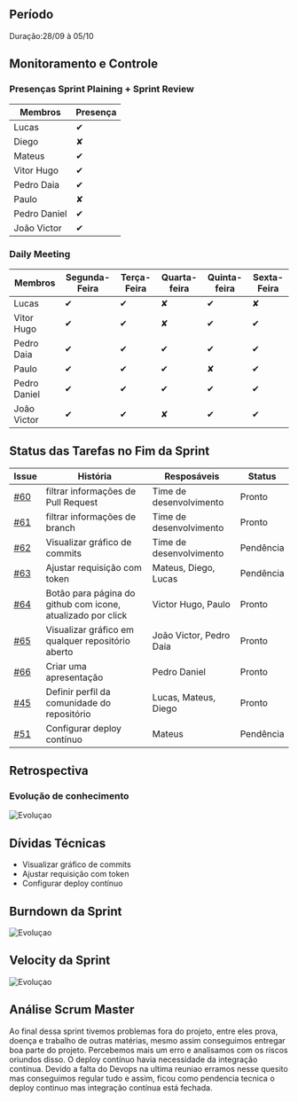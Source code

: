
## Período

  

  

Duração:28/09 à 05/10


## Monitoramento e Controle

### Presenças Sprint Plaining + Sprint Review


|**Membros**|**Presença**|
|--|--|
| Lucas | ✔ |
| Diego | ✘ |
| Mateus | ✔ |
| Vitor Hugo | ✔ |
| Pedro Daia | ✔ |
| Paulo | ✘ |
| Pedro Daniel | ✔ |
| João Victor | ✔ |

  

### Daily Meeting


| Membros |Segunda-Feira| Terça-Feira | Quarta-feira | Quinta-feira | Sexta-Feira |
|--|--|--|--|--|--|
| Lucas | ✔ | ✔ | ✘ | ✔ | ✘ |
| Vitor Hugo | ✔ | ✔ | ✘ |✔ | ✔ |
| Pedro Daia | ✔ | ✔ | ✔ |✔ | ✔ |
| Paulo | ✔ | ✔ | ✔ | ✘ | ✔ |
| Pedro Daniel | ✔ | ✔ | ✔ |✔ | ✔ |
| João Victor | ✔ | ✔ | ✘ | ✔ | ✔ |

  

  

## Status das Tarefas no Fim da Sprint

  

  

| **Issue** | **História** | **Resposáveis** | **Status** |
|--|--|--|--|
| [#60](https://github.com/fga-eps-mds/2019.2-Git-Breakdown/issues/60) | filtrar informações de Pull Request | Time de desenvolvimento | Pronto |
| [#61](https://github.com/fga-eps-mds/2019.2-Git-Breakdown/issues/61) | filtrar informações de branch | Time de desenvolvimento | Pronto |
| [#62](https://github.com/fga-eps-mds/2019.2-Git-Breakdown/issues/62) | Visualizar gráfico de commits |  Time de desenvolvimento | Pendência |
| [#63](https://github.com/fga-eps-mds/2019.2-Git-Breakdown/issues/63) | Ajustar requisição com token  | Mateus, Diego, Lucas | Pendência |
| [#64](https://github.com/fga-eps-mds/2019.2-Git-Breakdown/issues/64) | Botão para página do github com icone, atualizado por click| Victor Hugo, Paulo | Pronto |
| [#65](https://github.com/fga-eps-mds/2019.2-Git-Breakdown/issues/65) | Visualizar gráfico em qualquer repositório aberto  | João Victor, Pedro Daia | Pronto |
| [#66](https://github.com/fga-eps-mds/2019.2-Git-Breakdown/issues/66) | Criar uma apresentação | Pedro Daniel | Pronto |
| [#45](https://github.com/fga-eps-mds/2019.2-Git-Breakdown/issues/45) | Definir perfil da comunidade do repositório| Lucas, Mateus, Diego | Pronto |
| [#51](https://github.com/fga-eps-mds/2019.2-Git-Breakdown/issues/51) | Configurar deploy contínuo | Mateus | Pendência |
  

## Retrospectiva


### Evolução de conhecimento

  
![Evoluçao](https://i.imgur.com/mRUTYE8.png)

  

  

  

## Dívidas Técnicas

  

- Visualizar gráfico de commits
- Ajustar requisição com token
- Configurar deploy contínuo
  

  

## Burndown da Sprint

  

  

![Evoluçao](https://i.imgur.com/nMOivih.png)

  

  

  

  

## Velocity da Sprint

  

  

![Evoluçao](https://i.imgur.com/9g2RyRz.png)

  

  

  

  

  

## Análise Scrum Master

  

Ao final dessa sprint tivemos problemas fora do projeto, entre eles prova, doença e trabalho de outras matérias, mesmo assim conseguimos entregar boa parte do projeto.
Percebemos mais um erro e analisamos com os riscos oriundos disso. O deploy contínuo havia necessidade da integração contínua. Devido a falta do Devops na ultima reuniao erramos nesse quesito mas conseguimos regular tudo e assim, ficou como pendencia tecnica o deploy continuo mas integração contínua está fechada.